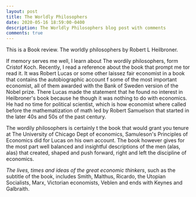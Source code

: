 ```yaml
---
layout: post
title: The Worldly Philosophers
date: 2020-05-16 18:59:00-0400
description: The Worldly Philosophers blog post with comments
comments: true
---
```


This is a Book review. The worldly philosophers by Robert L Heilbroner.

If memory serves me well, I learn about The wordily philosophers, form Cristof Koch.
Recently, I read a reference about the book that prompt me tor read it. It was Robert Lucas or some other laissez fair economist in a book that contains the autobiographic account f some of the most important economist, all of them awarded with the Bank of Sweden version of the Nobel prize. There Lucas made the statement that he found no interest in Heilbroner's book because he though it was nothing to do with economics. He had no time for political scientist, which is how economist where called before the mathematization of math led by Robert Samuelson that started in the later 40s and 50s of the past century.

The wordily philosophers is certainly t the book that would grant you tenure at The University of Chicago Dept of economics, Samuleson's Principles of Economics did for Lucas on his own account. The book however gives for the most part well balanced and insightful descriptions of the men (alas, alas) that created, shaped and push forward, right and left the discipline of economics.

_The lives, times and ideas of the great economic thinkers_, such as the subtitle of the book, includes Smith, Malthus, Ricardo, the Utopian Socialists, Marx, Victorian economists, Veblen and ends with Keynes and Galbraith. 
